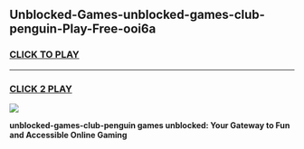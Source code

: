 
## Unblocked-Games-unblocked-games-club-penguin-Play-Free-ooi6a
<h3>
<a href="https://premium76.site?title=unblocked-games-club-penguin&ref=17A">CLICK TO PLAY</a></h3>
<hr>

<h3>
<a href="https://premium76.site?title=unblocked-games-club-penguin&ref=17A">CLICK 2 PLAY</a>
  
</h3>

<a href="https://premium76.site?title=unblocked-games-club-penguin&ref=17A"><img src="https://clearcache.store/games.png"></a>


**unblocked-games-club-penguin games unblocked: Your Gateway to Fun and Accessible Online Gaming**
